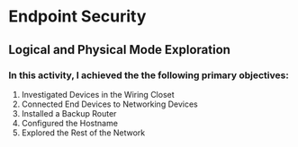 # Endpoint Security 
## Logical and Physical Mode Exploration
### In this activity, I achieved the the following primary objectives:
1. Investigated Devices in the Wiring Closet
2. Connected End Devices to Networking Devices
3. Installed a Backup Router
4. Configured the Hostname
5. Explored the Rest of the Network

